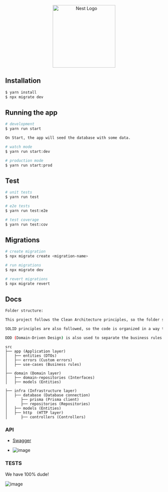 <p align="center">
  <a href="http://nestjs.com/" target="blank"><img src="https://nestjs.com/img/logo-small.svg" width="200" alt="Nest Logo" /></a>
</p>

[circleci-image]: https://img.shields.io/circleci/build/github/nestjs/nest/master?token=abc123def456
[circleci-url]: https://circleci.com/gh/nestjs/nest

## Installation

```bash
$ yarn install
$ npx migrate dev
```

## Running the app

```bash
# development
$ yarn run start

On Start, the app will seed the database with some data.

# watch mode
$ yarn run start:dev

# production mode
$ yarn run start:prod
```

## Test

```bash
# unit tests
$ yarn run test

# e2e tests
$ yarn run test:e2e

# test coverage
$ yarn run test:cov
```

## Migrations

```bash
# create migration
$ npx migrate create <migration-name>

# run migrations
$ npx migrate dev

# revert migrations
$ npx migrate revert
```

## Docs

```bash
Folder structure:

This project follows the Clean Architecture principles, so the folder structure is divided into three layers: Application, Domain, and Infrastructure.

SOLID principles are also followed, so the code is organized in a way that is easy to maintain and test.

DDD (Domain-Driven Design) is also used to separate the business rules from the infrastructure.


```

```
src
├── app (Application layer)
│   ├── entities (DTOs)
│   ├── errors (Custom errors)
│   ├── use-cases (Business rules)
│
├── domain (Domain layer)
│   ├── domain-repositories (Interfaces)
│   ├── models (Entities)

├── infra (Infrastructure layer)
│   ├── database (Database connection)
│      ├── prisma (Prisma client)
│      ├── repositories (Repositories)
│   ├── models (Entities)
│   ├── http  (HTTP layer)
│      ├── controllers (Controllers)

```

### API

- [Swagger](http://localhost:5000/api)

- ![image](https://github.com/AndreyElyan/golden-raspberry-api/assets/46023665/abad6417-b7de-4af0-9290-58c1e7ba4988)


### TESTS

We have 100% dude!

![image](https://github.com/AndreyElyan/golden-raspberry-api/assets/46023665/98b7afdf-cdd1-43d9-a24c-609503e2ecb8)

